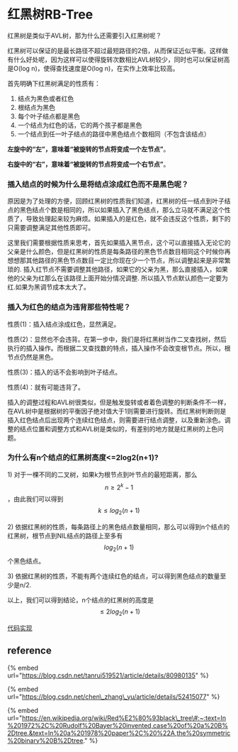 # 红黑树RB-Tree

红黑树是类似于AVL树，那为什么还需要引入红黑树呢？

红黑树可以保证的是最长路径不超过最短路径的2倍，从而保证近似平衡。这样做有什么好处呢，因为这样可以使得旋转次数相比AVL树较少，同时也可以保证树高是O\(log n\)，使得查找速度是O\(log n\)，在实作上效率比较高。

首先明确下红黑树满足的性质有：

1. 结点为黑色或者红色
2. 根结点为黑色
3. 每个叶子结点都是黑色
4. 一个结点为红色的话，它的两个孩子都是黑色
5. 一个结点到任一叶子结点的路径中黑色结点个数相同（不包含该结点）

 **左旋中的“左”，意味着“被旋转的节点将变成一个左节点”**。

 **右旋中的“右”，意味着“被旋转的节点将变成一个右节点”**。

### 插入结点的时候为什么是将结点涂成红色而不是黑色呢？

原因是为了处理的方便，回顾红黑树的性质我们知道，红黑树的任一结点到叶子结点的黑色结点个数是相同的，所以如果插入了黑色结点，那么立马就不满足这个性质了，导致处理起来较为麻烦。如果插入的是红色，就不会违反这个性质，剩下的只需要调整满足其他性质即可。

这里我们需要根据性质来思考，首先如果插入黑节点，这个可以直接插入无论它的父亲是什么颜色，但是红黑树的性质是每条路径的黑色节点数目相同这个时候你再想想那其他路径的黑色节点数目一定比你现在少一个节点，所以调整起来是非常繁琐的. 插入红节点不需要调整其他路径，如果它的父亲为黑，那么直接插入，如果他的父亲为红那么在该路径上面开始分情况调整. 所以插入节点默认颜色一定要为红.如果为黑调节成本太大了。

### 插入为红色的结点为违背那些特性呢？

性质\(1\)：插入结点涂成红色，显然满足。

性质\(2\)：显然也不会违背。在第一步中，我们是将红黑树当作二叉查找树，然后执行的插入操作。而根据二叉查找数的特点，插入操作不会改变根节点。所以，根节点仍然是黑色。 

性质\(3\)：插入的话不会影响到叶子结点。

性质\(4\)：就有可能违背了。

插入的调整过程和AVL树很类似，但是触发旋转或者着色调整的判断条件不一样，在AVL树中是根据树的平衡因子绝对值大于1则需要进行旋转。而红黑树判断则是插入红色结点后出现两个连续红色结点，则需要进行结点调整，以及重新涂色。调整的结点位置和调整方式和AVL树是类似的，有差别的地方就是红黑树的上色问题。

### 为什么有n个结点的红黑树高度&lt;=2log2\(n+1\)?

1\) 对于一棵不同的二叉树，如果k为根节点到叶节点的最短距离，那么$$n\geq2^k-1$$，由此我们可以得到$$k\leq log_2(n+1)$$

2\) 依据红黑树的性质，每条路径上的黑色结点数量相同，那么可以得到n个结点的红黑树，根节点到NIL结点的路径上至多有$$log_2(n+1)$$个黑色结点。

3\) 依据红黑树的性质，不能有两个连续红色的结点，可以得到黑色结点的数量至少是n/2.

以上，我们可以得到结论，n个结点的红黑树的高度是$$\leq 2log_2(n+1)$$



[代码实现](https://github.com/linlih/CodeExercise/blob/master/DataStructure/BinaryTree/RedBlackTree.cpp)

## reference

{% embed url="https://blog.csdn.net/tanrui519521/article/details/80980135" %}

{% embed url="https://blog.csdn.net/chen\_zhang\_yu/article/details/52415077" %}

{% embed url="https://en.wikipedia.org/wiki/Red%E2%80%93black\_tree\#:~:text=In%201972%2C%20Rudolf%20Bayer%20invented,case%20of%20a%20B%2Dtree.&text=In%20a%201978%20paper%2C%20%22A,the%20symmetric%20binary%20B%2Dtree." %}





